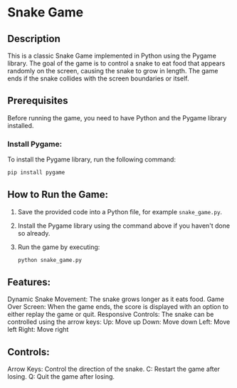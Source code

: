 # Snake Game

## Description
This is a classic Snake Game implemented in Python using the Pygame library. The goal of the game is to control a snake to eat food that appears randomly on the screen, causing the snake to grow in length. The game ends if the snake collides with the screen boundaries or itself.

## Prerequisites
Before running the game, you need to have Python and the Pygame library installed.

### Install Pygame:
To install the Pygame library, run the following command:

```bash
pip install pygame
```

## How to Run the Game:

1. Save the provided code into a Python file, for example `snake_game.py`.
2. Install the Pygame library using the command above if you haven't done so already.
3. Run the game by executing:

   ```bash
   python snake_game.py
   ```


## Features:
Dynamic Snake Movement: The snake grows longer as it eats food.
Game Over Screen: When the game ends, the score is displayed with an option to either replay the game or quit.
Responsive Controls: The snake can be controlled using the arrow keys:
Up: Move up
Down: Move down
Left: Move left
Right: Move right

## Controls:
Arrow Keys: Control the direction of the snake.
C: Restart the game after losing.
Q: Quit the game after losing.


